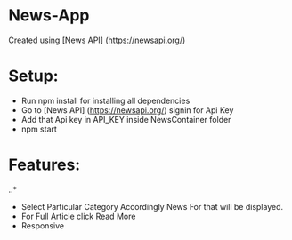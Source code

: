 # News-App
Created using [News API] (https://newsapi.org/)
# Setup:
* Run npm install for installing all dependencies
* Go to [News API] (https://newsapi.org/) signin for Api Key
* Add that Api key in API_KEY inside NewsContainer folder
* npm start

# Features:
..*
* Select Particular Category Accordingly News For that will be displayed.
* For Full Article click Read More
* Responsive
